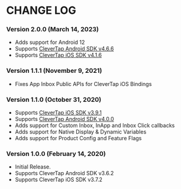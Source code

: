 # CHANGE LOG

### Version 2.0.0 (March 14, 2023)

* Adds support for Android 12
* Supports [CleverTap Android SDK v4.6.6](https://github.com/CleverTap/clevertap-android-sdk/releases/tag/corev4.6.6)
* Supports [CleverTap iOS SDK v4.1.6](https://github.com/CleverTap/clevertap-ios-sdk/releases/tag/4.1.6)

### Version 1.1.1 (November 9, 2021)

* Fixes App Inbox Public APIs for CleverTap iOS Bindings

### Version 1.1.0 (October 31, 2020)

* Supports [CleverTap iOS SDK v3.9.1](https://github.com/CleverTap/clevertap-ios-sdk/releases/tag/3.9.1)
* Supports [CleverTap Android SDK v4.0.0](https://github.com/CleverTap/clevertap-android-sdk/releases/tag/core-v4.0.0)
* Adds support for Custom Inbox, InApp and Inbox Click callbacks
* Adds support for Native Display & Dynamic Variables
* Adds support for Product Config and Feature Flags

### Version 1.0.0 (February 14, 2020)

* Initial Release.
* Supports CleverTap Android SDK v3.6.2
* Supports CleverTap iOS SDK v3.7.2

